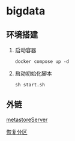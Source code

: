 # bigdata

## 环境搭建

1. 启动容器

   ```shell
   docker compose up -d
   ```

2. 启动初始化脚本

   ```shell
   sh start.sh
   ```



## 外链

[metastoreServer](https://cwiki.apache.org/confluence/display/Hive/AdminManual+Metastore+Administration#AdminManualMetastoreAdministration-Local/EmbeddedMetastoreServer)

[恢复分区](https://cwiki.apache.org/confluence/display/Hive/LanguageManual+DDL#LanguageManualDDL-RecoverPartitions(MSCKREPAIRTABLE))
